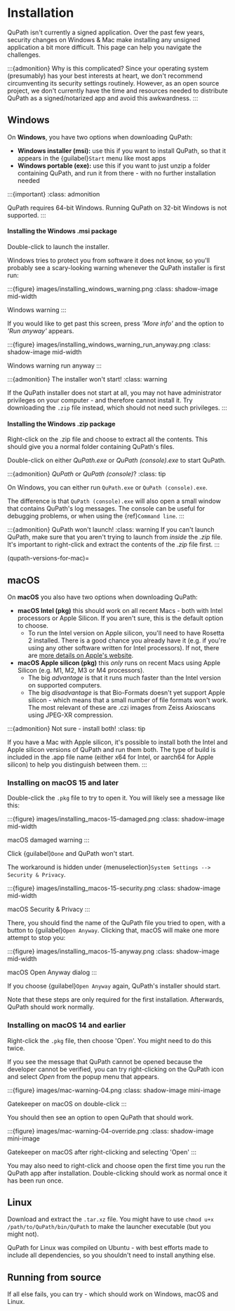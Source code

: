 # Installation

QuPath isn't currently a signed application.
Over the past few years, security changes on Windows & Mac make installing any unsigned application a bit more difficult.
This page can help you navigate the challenges.

:::{admonition} Why is this complicated?
Since your operating system (presumably) has your best interests at heart, we don't recommend circumventing its security settings routinely.
However, as an open source project, we don't currently have the time and resources needed to distribute QuPath as a signed/notarized app and avoid this awkwardness.
:::

## Windows

On **Windows**, you have two options when downloading QuPath:

* **Windows installer (msi):** use this if you want to install QuPath, so that it appears in the {guilabel}`Start` menu like most apps
* **Windows portable (exe):** use this if you want to just unzip a folder containing QuPath, and run it from there - with no further installation needed

:::{important}
:class: admonition

QuPath requires 64-bit Windows.
Running QuPath on 32-bit Windows is not supported.
:::

#### Installing the Windows .msi package
Double-click to launch the installer.

Windows tries to protect you from software it does not know, so you'll probably see a scary-looking warning whenever the QuPath installer is first run:

:::{figure} images/installing_windows_warning.png
:class: shadow-image mid-width

Windows warning
:::

If you would like to get past this screen, press *'More info'* and the option to *'Run anyway'* appears.

:::{figure} images/installing_windows_warning_run_anyway.png
:class: shadow-image mid-width

Windows warning run anyway
:::

:::{admonition} The installer won't start!
:class: warning

If the QuPath installer does not start at all, you may not have administrator privileges on your computer - and therefore cannot install it.
Try downloading the `.zip` file instead, which should not need such privileges.
:::

#### Installing the Windows .zip package
Right-click on the .zip file and choose to extract all the contents.
This should give you a normal folder containing QuPath's files.

Double-click on either *QuPath.exe* or *QuPath (console).exe* to start QuPath.

:::{admonition} *QuPath* or *QuPath (console)*?
:class: tip

On Windows, you can either run `QuPath.exe` or `QuPath (console).exe`.

The difference is that `QuPath (console).exe` will also open a small window that contains QuPath's log messages.
The console can be useful for debugging problems, or when using the {ref}`Command line`.
:::

:::{admonition} QuPath won't launch!
:class: warning
If you can't launch QuPath, make sure that you aren't trying to launch from *inside* the *.zip* file.
It's important to right-click and extract the contents of the *.zip* file first.
:::


(qupath-versions-for-mac)=
## macOS

On **macOS** you also have two options when downloading QuPath:

* **macOS Intel (pkg)** this should work on all recent Macs - both with Intel processors or Apple Silicon. If you aren't sure, this is the default option to choose.
  * To run the Intel version on Apple silicon, you'll need to have Rosetta 2 installed. There is a good chance you already have it (e.g. if you're using any other software written for Intel processors). If not, there are [more details on Apple's website](https://support.apple.com/en-gb/HT211861).
* **macOS Apple silicon (pkg)** this *only* runs on recent Macs using Apple Silicon (e.g. M1, M2, M3 or M4 processors).
  * The big *advantage* is that it runs much faster than the Intel version on supported computers.
  * The big *disadvantage* is that Bio-Formats doesn't yet support Apple silicon - which means that a small number of file formats won't work. The most relevant of these are .czi images from Zeiss Axioscans using JPEG-XR compression.

:::{admonition} Not sure - install both!
:class: tip

If you have a Mac with Apple silicon, it's possible to install both the Intel and Apple silicon versions of QuPath and run them both.
The type of build is included in the .app file name (either x64 for Intel, or aarch64 for Apple silicon) to help you distinguish between them.
:::


### Installing on macOS 15 and later

Double-click the `.pkg` file to try to open it.
You will likely see a message like this:

:::{figure} images/installing_macos-15-damaged.png
:class: shadow-image mid-width

macOS damaged warning
:::

Click {guilabel}`Done` and QuPath won't start.

The workaround is hidden under {menuselection}`System Settings --> Security & Privacy`.

:::{figure} images/installing_macos-15-security.png
:class: shadow-image mid-width

macOS Security & Privacy
:::

There, you should find the name of the QuPath file you tried to open, with a button to {guilabel}`Open Anyway`.
Clicking that, macOS will make one more attempt to stop you:

:::{figure} images/installing_macos-15-anyway.png
:class: shadow-image mid-width

macOS Open Anyway dialog
:::

If you choose {guilabel}`Open Anyway` again, QuPath's installer should start.

Note that these steps are only required for the first installation.
Afterwards, QuPath should work normally.


### Installing on macOS 14 and earlier

Right-click the `.pkg` file, then choose 'Open'.
You might need to do this twice.

If you see the message that QuPath cannot be opened because the developer cannot be verified, you can try right-clicking on the QuPath icon and select *Open* from the popup menu that appears.

:::{figure} images/mac-warning-04.png
:class: shadow-image mini-image

Gatekeeper on macOS on double-click
:::

You should then see an option to open QuPath that should work.

:::{figure} images/mac-warning-04-override.png
:class: shadow-image mini-image

Gatekeeper on macOS after right-clicking and selecting 'Open'
:::

You may also need to right-click and choose open the first time you run the QuPath app after installation.
Double-clicking should work as normal once it has been run once.


## Linux

Download and extract the `.tar.xz` file.
You might have to use `chmod u+x /path/to/QuPath/bin/QuPath` to make the launcher executable (but you might not).

QuPath for Linux was compiled on Ubuntu - with best efforts made to include all dependencies, so you shouldn't need to install anything else.


## Running from source

If all else fails, you can try [](building) - which should work on Windows, macOS and Linux.